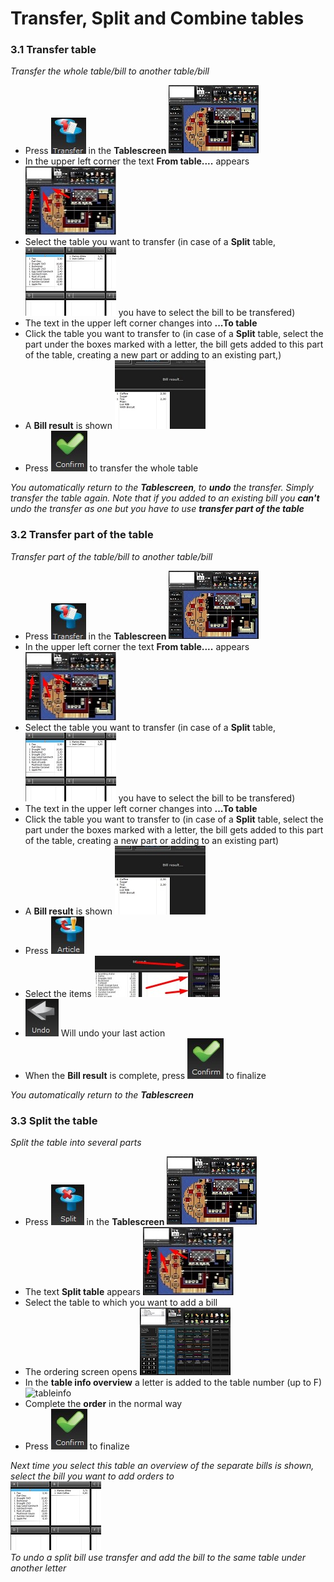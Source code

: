 # Transfer, Split and Combine tables  
### 3.1 Transfer table   
*Transfer the whole table/bill to another table/bill*   
* Press ![transfer](pictures/transferbutton.jpg) in the **Tablescreen** ![tablescreen](pictures/tablescreen.jpg)   
* In the upper left corner the text **From table....** appears ![textlocation](pictures/waiternametablescreen.jpg)    
* Select the table you want to transfer (in case of a **Split** table, ![severalbills](pictures/splittableoverview.jpg)  you have to select the bill to be transfered)  
* The text in the upper left corner changes into **...To table**    
* Click the table you want to transfer to (in case of a **Split** table, select the part under the boxes marked with a letter, the bill gets added to this part of the table, creating a new part or adding to an existing part,)       
* A **Bill result** is shown ![billresult](pictures/billresult.jpg)    
* Press ![confirm](pictures/confirmbutton.jpg) to transfer the whole table   

*You automatically return to the **Tablescreen**, to **undo** the transfer. Simply transfer the table again. Note that if you added to an existing bill you **can't** undo the transfer as one but you have to use <b>transfer part of the table</b>*   
### 3.2 Transfer part of the table   
*Transfer part of the table/bill to another table/bill*
* Press ![transfer](pictures/transferbutton.jpg) in the **Tablescreen** ![tablescreen](pictures/tablescreen.jpg)   
* In the upper left corner the text **From table....** appears ![textlocation](pictures/waiternametablescreen.jpg)    
* Select the table you want to transfer (in case of a **Split** table, ![severalbills](pictures/splittableoverview.jpg)  you have to select the bill to be transfered)  
* The text in the upper left corner changes into **...To table**    
* Click the table you want to transfer to (in case of a **Split** table, select the part under the boxes marked with a letter, the bill gets added to this part of the table, creating a new part or adding to an existing part)       
* A **Bill result** is shown ![billresult](pictures/billresult.jpg)    
* Press ![transferarticle](pictures/transferarticlebutton.jpg) 
* Select the items ![locationarticle](pictures/billresultarticletransfer2.jpg)  
* ![undo](pictures/undobutton.jpg) Will undo your last action
* When the **Bill result** is complete, press ![confirm](pictures/confirmbutton.jpg) to finalize   

*You automatically return to the <b>Tablescreen</b>*
### 3.3 Split the table  
*Split the table into several parts*
* Press ![split](pictures/splitbutton.jpg) in the **Tablescreen** ![tablescreen](pictures/tablescreen.jpg) 
* The text **Split table** appears ![textlocation](pictures/waiternametablescreen.jpg)
* Select the table to which you want to add a bill
* The ordering screen opens ![orderscreen](pictures/orderingscreen.jpg)   
* In the **table info overview** a letter is added to the table number (up to F) ![tableinfo](tableinformation.jpg) 
* Complete the **order** in the normal way   
* Press ![confirm](pictures/confirmbutton.jpg) to finalize

*Next time you select this table an overview of the separate bills is shown, select the bill you want to add orders to*  
![splittable](pictures/splittableoverview.jpg)  
*To undo a split bill use transfer and add the bill to the same table under another letter* 
